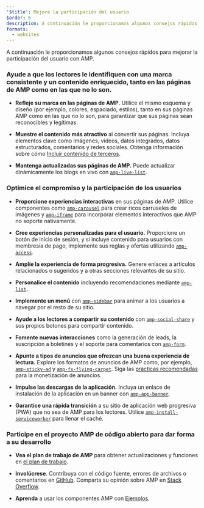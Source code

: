 ```yaml
---
'$title': Mejore la participación del usuario
$order: 6
description: A continuación le proporcionamos algunos consejos rápidos para mejorar la participación del usuario con AMP. Ayude a los lectores a identificarle con una marca consistente y un contenido enriquecido, tanto en las páginas de AMP como en las que no lo son.
formats:
  - websites
---
```


A continuación le proporcionamos algunos consejos rápidos para mejorar la participación del usuario con AMP.

### Ayude a que los lectores le identifiquen con una marca consistente y un contenido enriquecido, tanto en las páginas de AMP como en las que no lo son.

- **Refleje su marca en las páginas de AMP.** Utilice el mismo esquema y diseño (por ejemplo, colores, espaciado, estilos), tanto en sus páginas AMP como en las que no lo son, para garantizar que sus páginas sean reconocibles y legítimas.

- **Muestre el contenido más atractivo** al convertir sus páginas. Incluya elementos clave como imágenes, videos, datos integrados, datos estructurados, comentarios y redes sociales. Obtenga información sobre cómo [Incluir contenido de terceros](../../../documentation/guides-and-tutorials/develop/media_iframes_3p/third_party_components.md).

- **Mantenga actualizadas sus páginas de AMP.** Puede actualizar dinámicamente los blogs en vivo con [`amp-live-list`](../../../documentation/components/reference/amp-live-list.md).

### Optimice el compromiso y la participación de los usuarios

- **Proporcione experiencias interactivas** en sus páginas de AMP. Utilice componentes como [`amp-carousel`](../../../documentation/components/reference/amp-carousel.md) para crear ricos carruseles de imágenes y [`amp-iframe`](../../../documentation/components/reference/amp-iframe.md) para incorporar elementos interactivos que AMP no soporte nativamente.

- **Cree experiencias personalizadas para el usuario.** Proporcione un botón de inicio de sesión, y si incluye contenido para usuarios con membresía de pago, implemente sus reglas y ofertas utilizando [`amp-access`](../../../documentation/components/reference/amp-access.md).

- **Amplíe la experiencia de forma progresiva.** Genere enlaces a artículos relacionados o sugeridos y a otras secciones relevantes de su sitio.

- **Personalice el contenido** incluyendo recomendaciones mediante [`amp-list`](../../../documentation/components/reference/amp-list.md).

- **Implemente un menú** con [`amp-sidebar`](../../../documentation/components/reference/amp-sidebar.md) para animar a los usuarios a navegar por el resto de su sitio.

- **Ayude a los lectores a compartir su contenido** con [`amp-social-share`](../../../documentation/components/reference/amp-social-share.md) y sus propios botones para compartir contenido.

- **Fomente nuevas interacciones** como la generación de leads, la suscripción a boletines y el soporte para comentarios con [`amp-form`](../../../documentation/components/reference/amp-form.md).

- **Apunte a tipos de anuncios que ofrezcan una buena experiencia de lectura.** Explore los formatos de anuncios de AMP como, por ejemplo, [`amp-sticky-ad`](../../../documentation/components/reference/amp-sticky-ad.md) y [`amp-fx-flying-carpet`](../../../documentation/components/reference/amp-fx-flying-carpet.md). Siga las [prácticas recomendadas](../../../documentation/guides-and-tutorials/develop/monetization/index.md) para la monetización de anuncios.

- **Impulse las descargas de la aplicación.** Incluya un enlace de instalación de la aplicación en un banner con [`amp-app-banner`](../../../documentation/components/reference/amp-app-banner.md).

- **Garantice una rápida transición** a su sitio de aplicación web progresiva (PWA) que no sea de AMP para los lectores. Utilice [`amp-install-serviceworker`](../../../documentation/components/reference/amp-install-serviceworker.md) para llenar el caché.

### Participe en el proyecto AMP de código abierto para dar forma a su desarrollo

- **Vea el plan de trabajo de AMP** para obtener actualizaciones y funciones en [el plan de trabajo](../../../community/roadmap.html).

- **Involúcrese**. Contribuya con el código fuente, errores de archivos o comentarios en [GitHub](https://github.com/ampproject/amphtml/blob/main/CONTRIBUTING.md). Comparta su opinión sobre AMP en [Stack Overflow](https://stackoverflow.com/questions/tagged/amp-html).

- **Aprenda** a usar los componentes AMP con [Ejemplos](../../../documentation/examples/index.html).
